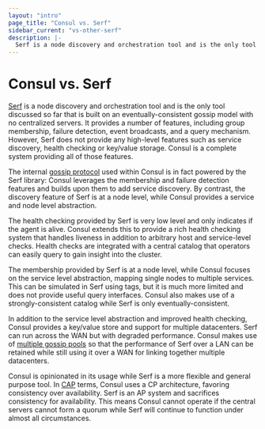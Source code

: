 ```yaml
---
layout: "intro"
page_title: "Consul vs. Serf"
sidebar_current: "vs-other-serf"
description: |-
  Serf is a node discovery and orchestration tool and is the only tool discussed so far that is built on an eventually-consistent gossip model with no centralized servers. It provides a number of features, including group membership, failure detection, event broadcasts, and a query mechanism. However, Serf does not provide any high-level features such as service discovery, health checking or key/value storage. Consul is a complete system providing all of those features.
---
```


# Consul vs. Serf

[Serf](https://www.serf.io) is a node discovery and orchestration tool and is the only
tool discussed so far that is built on an eventually-consistent gossip model
with no centralized servers. It provides a number of features, including group
membership, failure detection, event broadcasts, and a query mechanism. However,
Serf does not provide any high-level features such as service discovery, health
checking or key/value storage. Consul is a complete system providing all of those
features.

The internal [gossip protocol](/docs/internals/gossip.html) used within Consul is in
fact powered by the Serf library: Consul leverages the membership and failure detection
features and builds upon them to add service discovery. By contrast, the discovery
feature of Serf is at a node level, while Consul provides a service and node level
abstraction.

The health checking provided by Serf is very low level and only indicates if the
agent is alive. Consul extends this to provide a rich health checking system
that handles liveness in addition to arbitrary host and service-level checks.
Health checks are integrated with a central catalog that operators can easily
query to gain insight into the cluster.

The membership provided by Serf is at a node level, while Consul focuses
on the service level abstraction, mapping single nodes to multiple services.
This can be simulated in Serf using tags, but it is much more limited and does
not provide useful query interfaces. Consul also makes use of a strongly-consistent
catalog while Serf is only eventually-consistent.

In addition to the service level abstraction and improved health checking,
Consul provides a key/value store and support for multiple datacenters.
Serf can run across the WAN but with degraded performance. Consul makes use
of [multiple gossip pools](/docs/internals/architecture.html) so that
the performance of Serf over a LAN can be retained while still using it over
a WAN for linking together multiple datacenters.

Consul is opinionated in its usage while Serf is a more flexible and
general purpose tool. In [CAP](https://en.wikipedia.org/wiki/CAP_theorem) terms,
Consul uses a CP architecture, favoring consistency over availability. Serf is an
AP system and sacrifices consistency for availability. This means Consul cannot
operate if the central servers cannot form a quorum while Serf will continue to
function under almost all circumstances.
